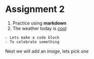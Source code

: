 # Assignment 2 #

   1. Practice using **markdown**
   2. The weather today is [cool](https://www.weather.gov/safety/cold)

    - Lets make a code block
    - To celebrate something 

Next we will add an _image_, lets pick _one_
